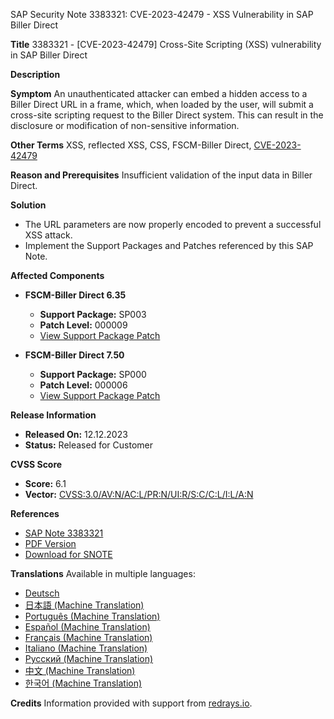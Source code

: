 SAP Security Note 3383321: CVE-2023-42479 - XSS Vulnerability in SAP Biller Direct

**Title**
3383321 - [CVE-2023-42479] Cross-Site Scripting (XSS) vulnerability in SAP Biller Direct

**Description**

**Symptom**
An unauthenticated attacker can embed a hidden access to a Biller Direct URL in a frame, which, when loaded by the user, will submit a cross-site scripting request to the Biller Direct system. This can result in the disclosure or modification of non-sensitive information.

**Other Terms**
XSS, reflected XSS, CSS, FSCM-Biller Direct, [CVE-2023-42479](https://www.cve.org/CVERecord?id=CVE-2023-42479)

**Reason and Prerequisites**
Insufficient validation of the input data in Biller Direct.

**Solution**
- The URL parameters are now properly encoded to prevent a successful XSS attack.
- Implement the Support Packages and Patches referenced by this SAP Note.

**Affected Components**
- **FSCM-Biller Direct 6.35**
  - **Support Package:** SP003
  - **Patch Level:** 000009
  - [View Support Package Patch](https://userapps.support.sap.com/sap/support/swdc/notes?cvnr=01200314690200009450&support_package=SP003&patch_level=000009)

- **FSCM-Biller Direct 7.50**
  - **Support Package:** SP000
  - **Patch Level:** 000006
  - [View Support Package Patch](https://userapps.support.sap.com/sap/support/swdc/notes?cvnr=73555000100200014508&support_package=SP000&patch_level=000006)

**Release Information**
- **Released On:** 12.12.2023
- **Status:** Released for Customer

**CVSS Score**
- **Score:** 6.1
- **Vector:** [CVSS:3.0/AV:N/AC:L/PR:N/UI:R/S:C/C:L/I:L/A:N](https://www.first.org/cvss/calculator/3.0#CVSS:3.0/AV:N/AC:L/PR:N/UI:R/S:C/C:L/I:L/A:N)

**References**
- [SAP Note 3383321](https://me.sap.com/notes/3383321)
- [PDF Version](https://userapps.support.sap.com/sap/support/sfm/notes/print/0003383321?language=en-US&token=6D493FB1B9FED096633A14D908636B6C)
- [Download for SNOTE](https://notesdownloads.sap.com/note/0040000001499352023)

**Translations**
Available in multiple languages:
- [Deutsch](https://me.sap.com/notes/0003383321/D)
- [日本語 (Machine Translation)](https://me.sap.com/notes/0003383321/J)
- [Português (Machine Translation)](https://me.sap.com/notes/0003383321/P)
- [Español (Machine Translation)](https://me.sap.com/notes/0003383321/S)
- [Français (Machine Translation)](https://me.sap.com/notes/0003383321/F)
- [Italiano (Machine Translation)](https://me.sap.com/notes/0003383321/I)
- [Русский (Machine Translation)](https://me.sap.com/notes/0003383321/R)
- [中文 (Machine Translation)](https://me.sap.com/notes/0003383321/1)
- [한국어 (Machine Translation)](https://me.sap.com/notes/0003383321/3)

**Credits**
Information provided with support from [redrays.io](https://redrays.io).